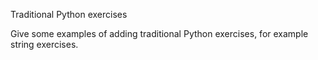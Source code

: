 Traditional Python exercises

Give some examples of adding traditional Python exercises, for example string exercises.


